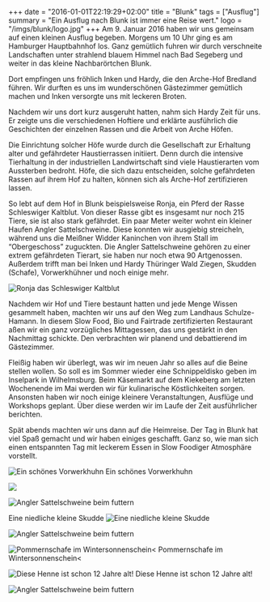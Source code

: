 +++
date = "2016-01-01T22:19:29+02:00"
title = "Blunk"
tags = ["Ausflug"]
summary = "Ein Ausflug nach Blunk ist immer eine Reise wert."
logo = "/imgs/blunk/logo.jpg"
+++
Am 9. Januar 2016 haben wir uns gemeinsam auf einen kleinen Ausflug begeben. Morgens um 10 Uhr ging es am Hamburger Hauptbahnhof los. Ganz gemütlich fuhren wir durch verschneite Landschaften unter strahlend blauem Himmel nach Bad Segeberg und weiter in das kleine Nachbarörtchen Blunk.<!--more-->

Dort empfingen uns fröhlich Inken und Hardy, die den Arche-Hof Bredland führen. Wir durften es uns im wunderschönen Gästezimmer gemütlich machen und Inken versorgte uns mit leckeren Broten.

Nachdem wir uns dort kurz ausgeruht hatten, nahm sich Hardy Zeit für uns. Er zeigte uns die verschiedenen Hoftiere und erklärte ausführlich die Geschichten der einzelnen Rassen und die Arbeit von Arche Höfen.

Die Einrichtung solcher Höfe wurde durch die Gesellschaft zur Erhaltung alter und gefährdeter Haustierrassen initiiert. Denn durch die intensive Tierhaltung in der industriellen Landwirtschaft sind viele Haustierarten vom Aussterben bedroht. Höfe, die sich dazu entscheiden, solche gefährdeten Rassen auf ihrem Hof zu halten, können sich als Arche-Hof zertifizieren lassen.

So lebt auf dem Hof in Blunk beispielsweise Ronja, ein Pferd der Rasse Schleswiger Kaltblut. Von dieser Rasse gibt es insgesamt nur noch 215 Tiere, sie ist also stark gefährdet. Ein paar Meter weiter wohnt ein kleiner Haufen Angler Sattelschweine. Diese konnten wir ausgiebig streicheln, während uns die Meißner Widder Kaninchen von ihrem Stall im “Obergeschoss” zuguckten. Die Angler Sattelschweine gehören zu einer extrem gefährdeten Tierart, sie haben nur noch etwa 90 Artgenossen. Außerdem trifft man bei Inken und Hardy Thüringer Wald Ziegen, Skudden (Schafe), Vorwerkhühner und noch einige mehr.

![Ronja das Schleswiger Kaltblut](/imgs/blunk/horse3-web.jpg)

Nachdem wir Hof und Tiere bestaunt hatten und jede Menge Wissen gesammelt haben, machten wir uns auf den Weg zum Landhaus Schulze-Hamann. In diesem Slow Food, Bio und Fairtrade zertifizierten Restaurant aßen wir ein ganz vorzügliches Mittagessen, das uns gestärkt in den Nachmittag schickte. Den verbrachten wir planend und debattierend im Gästezimmer.

Fleißig haben wir überlegt, was wir im neuen Jahr so alles auf die Beine stellen wollen. So soll es im Sommer wieder eine Schnippeldisko geben im Inselpark in Wilhelmsburg. Beim Käsemarkt auf dem Kiekeberg am letzten Wochenende im Mai werden wir für kulinarische Köstlichkeiten sorgen. Ansonsten haben wir noch einige kleinere Veranstaltungen, Ausflüge und Workshops geplant. Über diese werden wir im Laufe der Zeit ausführlicher berichten.

Spät abends machten wir uns dann auf die Heimreise. Der Tag in Blunk hat viel Spaß gemacht und wir haben einiges geschafft. Ganz so, wie man sich einen entspannten Tag mit leckerem Essen in Slow Foodiger Atmosphäre vorstellt.

![Ein schönes Vorwerkhuhn](/imgs/blunk/chicken-web.jpg)
Ein schönes Vorwerkhuhn

![](/imgs/blunk/horse2-web.jpg)

![Angler Sattelschweine beim futtern](/imgs/blunk/pigs-web.jpg)

Eine niedliche kleine Skudde
![Eine niedliche kleine Skudde](/imgs/blunk/sheep-web.jpg)

![Angler Sattelschweine beim futtern](/imgs/blunk/horse-web.jpg)

![Pommernschafe im Wintersonnenschein<](/imgs/blunk/sheep2-web.jpg)
Pommernschafe im Wintersonnenschein<

![Diese Henne ist schon 12 Jahre alt!](/imgs/blunk/chicken2-web.jpg)
Diese Henne ist schon 12 Jahre alt!

![Angler Sattelschweine beim futtern](/imgs/blunk/sheep3-web.jpg)
